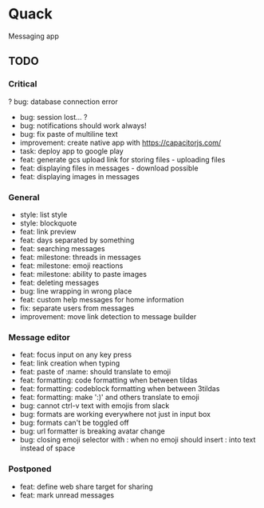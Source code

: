 # Quack
Messaging app

## TODO

### Critical
? bug: database connection error
- bug: session lost... ?
- bug: notifications should work always!
- bug: fix paste of multiline text
- improvement: create native app with https://capacitorjs.com/
- task: deploy app to google play
- feat: generate gcs upload link for storing files - uploading files
- feat: displaying files in messages - download possible
- feat: displaying images in messages

### General
- style: list style
- style: blockquote
- feat: link preview
- feat: days separated by something
- feat: searching messages
- feat: milestone: threads in messages
- feat: milestone: emoji reactions 
- feat: milestone: ability to paste images
- feat: deleting messages
- bug: line wrapping in wrong place
- feat: custom help messages for home information
- fix: separate users from messages 
- improvement: move link detection to message builder

### Message editor
- feat: focus input on any key press
- feat: link creation when typing
- feat: paste of :name: should translate to emoji
- feat: formatting: code formatting when between tildas
- feat: formatting: codeblock formatting when between 3tildas
- feat: formatting: make ':)' and others translate to emoji
- bug: cannot ctrl-v text with emojis from slack
- bug: formats are working everywhere not just in input box
- bug: formats can't be toggled off
- bug: url formatter is breaking avatar change
- bug: closing emoji selector with : when no emoji should insert : into text instead of space

### Postponed
- feat: define web share target for sharing
- feat: mark unread messages

